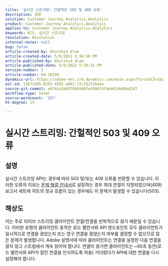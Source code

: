 ```yaml
---
title: '실시간 스트리밍: 간헐적인 503 및 409 오류'
description: 설명
solution: Customer Journey Analytics,Analytics
product: Customer Journey Analytics,Analytics
applies-to: Customer Journey Analytics,Analytics
keywords: KCS, 실시간 스트리밍
resolution: Resolution
internal-notes: null
bug: false
article-created-by: Khurshid Alam
article-created-date: 5/5/2022 5:36:50 PM
article-published-by: Khurshid Alam
article-published-date: 5/5/2022 5:39:31 PM
version-number: 2
article-number: KA-16598
dynamics-url: https://adobe-ent.crm.dynamics.com/main.aspx?forceUCI=1&pagetype=entityrecord&etn=knowledgearticle&id=f02af4ec-99cc-ec11-a7b5-6045bd00dbbc
exl-id: 1367cb05-8193-4585-a061-f2c29c518aea
source-git-commit: e8f4ca2dd578944d4fe399074fab461de88ad247
workflow-type: tm+mt
source-wordcount: '157'
ht-degree: 1%

---
```


# 실시간 스트리밍: 간헐적인 503 및 409 오류

## 설명


실시간 스트리밍 API는 경우에 따라 503 및/또는 409 오류를 반환할 수 있습니다. 이러한 오류의 이유는 [문제 해결 안내서](https://github.com/AdobeDocs/analytics-1.4-apis/blob/master/docs/live-stream-api/troubleshooting.md)로 설정하는 경우 최대 연결이 지정되었으며(409) 보고서 세트에 히트의 정규 흐름이 있는 경우에도 이 문제가 발생할 수 있습니다(503).


## 해상도


이는 주로 라이브 스트리밍 클라이언트 연결/연결을 반복적으로 끊기 때문일 수 있습니다. 이러한 유형의 클라이언트 동작은 로드 밸런서와 API 엔드포인트 모두 클라이언트가 일시적으로 연결을 끊었는지 또는 영구 연결을 끊었는지 여부를 결정할 수 없으므로 많은 문제가 발생합니다. Adobe 설명서에 따라 클라이언트는 연결을 설정한 다음 연결을 끊지 않고 스트림에서 계속 읽어야 합니다. 연결이 끊기면 클라이언트는 ~60초 동안(로드 밸런서와 API가 잘린 연결을 인식하도록 허용) 기다렸다가 API에 대한 연결을 다시 설정해야 합니다.
